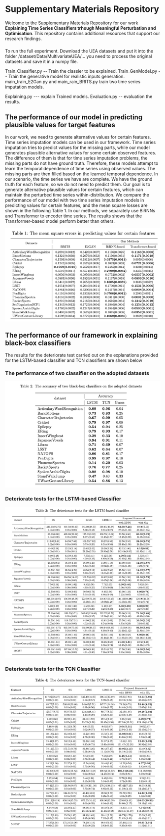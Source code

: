 # Supplementary Materials Repository
Welcome to the Supplementary Materials Repository for our work **Explaining Time Series Classifiers trhough Meaningful Perturbation and Optimisation**. This repository contains additional resources that support our research findings.





###
To run the full experiment. Download the UEA datasets and put it into the folder /dataset/Data/MultivariateUEA/... you need to process the original datasets and save it in a numpy file. 


Train_Classifier.py -- Train the classier to be explained. 
Train_GenModel.py -- Train the generative model for realistic inputs generation.
main_train_E2Gan.py and main_rain_BRITS.py train two time series imputation models. 

Explaining.py --- explain Trained models. 
Evaluation.py -- evaluation the results. 












## The performance of our model in predicting plausible values for target features

In our work, we need to generate alternative values for certain features. Time series imputation models can be used in our framework. Time series imputation tries to predict values for the missing parts, while our model generates plausible alternative values for some certain observed features. The difference of them is that for time series imputation problems, the missing parts do not have ground truth. Therefore, these models attempt to learn the temporal dependence of time series using observed values. The missing parts are then filled based on the learned temporal dependence. In our scenario, the time series we have are complete. We have the ground truth for each feature, so we do not need to predict them. Our goal is to generate alternative plausible values for certain features, which can maintain the perturbed time series within-distribution. We compare the performance of our model with two time series imputation models in predicting values for certain features, and the mean square losses are shown in the following Table 1. In our methods, we separately use BiRNNs and Transformer to encoder time series. The results shows that the Transformer-based model perform better than others.  

![](assets/mseerror.png)


## The performance of our framework in explaining black-box classifiers
The results for the deteriorate test carried out on the explanations provided for the LSTM-based classifier and TCN classifiers are shown below

### The performance of two classifier on the adopted datasets
![](assets/accuracy.png)

### Deteriorate tests for the LSTM-based Classifier
![](assets/deteriorate_test_LSTM.png)

### Deteriorate tests for the TCN Classifier
![](assets/deteriorate_test_TCN.png)





